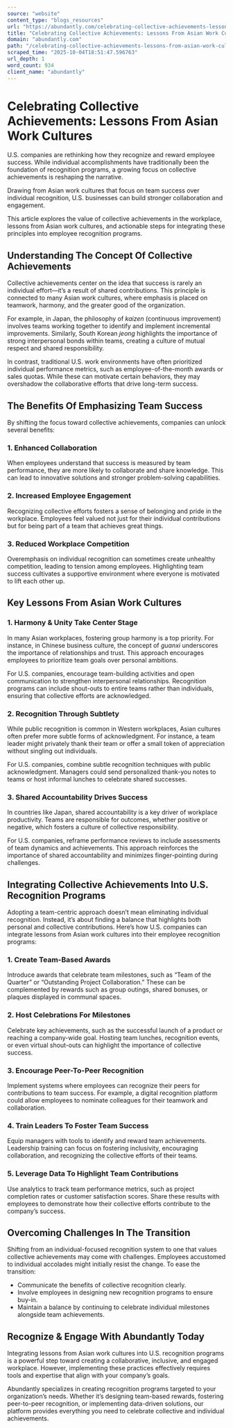 ```yaml
---
source: "website"
content_type: "blogs_resources"
url: "https://abundantly.com/celebrating-collective-achievements-lessons-from-asian-work-cultures/"
title: "Celebrating Collective Achievements: Lessons From Asian Work Cultures"
domain: "abundantly.com"
path: "/celebrating-collective-achievements-lessons-from-asian-work-cultures/"
scraped_time: "2025-10-04T18:51:47.596763"
url_depth: 1
word_count: 934
client_name: "abundantly"
---
```


# Celebrating Collective Achievements: Lessons From Asian Work Cultures

U.S. companies are rethinking how they recognize and reward employee success. While individual accomplishments have traditionally been the foundation of recognition programs, a growing focus on collective achievements is reshaping the narrative.

Drawing from Asian work cultures that focus on team success over individual recognition, U.S. businesses can build stronger collaboration and engagement.

This article explores the value of collective achievements in the workplace, lessons from Asian work cultures, and actionable steps for integrating these principles into employee recognition programs.

## Understanding The Concept Of Collective Achievements

Collective achievements center on the idea that success is rarely an individual effort—it’s a result of shared contributions. This principle is connected to many Asian work cultures, where emphasis is placed on teamwork, harmony, and the greater good of the organization.

For example, in Japan, the philosophy of _kaizen_ (continuous improvement) involves teams working together to identify and implement incremental improvements. Similarly, South Korean _jeong_ highlights the importance of strong interpersonal bonds within teams, creating a culture of mutual respect and shared responsibility.

In contrast, traditional U.S. work environments have often prioritized individual performance metrics, such as employee-of-the-month awards or sales quotas. While these can motivate certain behaviors, they may overshadow the collaborative efforts that drive long-term success.

## The Benefits Of Emphasizing Team Success

By shifting the focus toward collective achievements, companies can unlock several benefits:

### 1. Enhanced Collaboration

When employees understand that success is measured by team performance, they are more likely to collaborate and share knowledge. This can lead to innovative solutions and stronger problem-solving capabilities.

### 2. Increased Employee Engagement

Recognizing collective efforts fosters a sense of belonging and pride in the workplace. Employees feel valued not just for their individual contributions but for being part of a team that achieves great things.

### 3. Reduced Workplace Competition

Overemphasis on individual recognition can sometimes create unhealthy competition, leading to tension among employees. Highlighting team success cultivates a supportive environment where everyone is motivated to lift each other up.

## Key Lessons From Asian Work Cultures

### 1. Harmony & Unity Take Center Stage

In many Asian workplaces, fostering group harmony is a top priority. For instance, in Chinese business culture, the concept of _guanxi_ underscores the importance of relationships and trust. This approach encourages employees to prioritize team goals over personal ambitions.

For U.S. companies, encourage team-building activities and open communication to strengthen interpersonal relationships. Recognition programs can include shout-outs to entire teams rather than individuals, ensuring that collective efforts are acknowledged.

### 2. Recognition Through Subtlety

While public recognition is common in Western workplaces, Asian cultures often prefer more subtle forms of acknowledgment. For instance, a team leader might privately thank their team or offer a small token of appreciation without singling out individuals.

For U.S. companies, combine subtle recognition techniques with public acknowledgment. Managers could send personalized thank-you notes to teams or host informal lunches to celebrate shared successes.

### 3. Shared Accountability Drives Success

In countries like Japan, shared accountability is a key driver of workplace productivity. Teams are responsible for outcomes, whether positive or negative, which fosters a culture of collective responsibility.

For U.S. companies, reframe performance reviews to include assessments of team dynamics and achievements. This approach reinforces the importance of shared accountability and minimizes finger-pointing during challenges.

## Integrating Collective Achievements Into U.S. Recognition Programs

Adopting a team-centric approach doesn’t mean eliminating individual recognition. Instead, it’s about finding a balance that highlights both personal and collective contributions. Here’s how U.S. companies can integrate lessons from Asian work cultures into their employee recognition programs:

### 1. Create Team-Based Awards

Introduce awards that celebrate team milestones, such as “Team of the Quarter” or “Outstanding Project Collaboration.” These can be complemented by rewards such as group outings, shared bonuses, or plaques displayed in communal spaces.

### 2. Host Celebrations For Milestones

Celebrate key achievements, such as the successful launch of a product or reaching a company-wide goal. Hosting team lunches, recognition events, or even virtual shout-outs can highlight the importance of collective success.

### 3. Encourage Peer-To-Peer Recognition

Implement systems where employees can recognize their peers for contributions to team success. For example, a digital recognition platform could allow employees to nominate colleagues for their teamwork and collaboration.

### 4. Train Leaders To Foster Team Success

Equip managers with tools to identify and reward team achievements. Leadership training can focus on fostering inclusivity, encouraging collaboration, and recognizing the collective efforts of their teams.

### 5. Leverage Data To Highlight Team Contributions

Use analytics to track team performance metrics, such as project completion rates or customer satisfaction scores. Share these results with employees to demonstrate how their collective efforts contribute to the company’s success.

## Overcoming Challenges In The Transition

Shifting from an individual-focused recognition system to one that values collective achievements may come with challenges. Employees accustomed to individual accolades might initially resist the change. To ease the transition:

* Communicate the benefits of collective recognition clearly.
* Involve employees in designing new recognition programs to ensure buy-in.
* Maintain a balance by continuing to celebrate individual milestones alongside team achievements.

## Recognize & Engage With Abundantly Today

Integrating lessons from Asian work cultures into U.S. recognition programs is a powerful step toward creating a collaborative, inclusive, and engaged workplace. However, implementing these practices effectively requires tools and expertise that align with your company’s goals.

Abundantly specializes in creating recognition programs targeted to your organization’s needs. Whether it’s designing team-based rewards, fostering peer-to-peer recognition, or implementing data-driven solutions, our platform provides everything you need to celebrate collective and individual achievements.